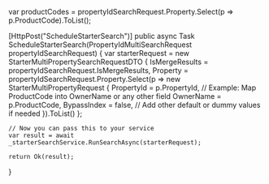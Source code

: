 var productCodes = propertyIdSearchRequest.Property.Select(p => p.ProductCode).ToList();

[HttpPost("ScheduleStarterSearch")]
public async Task<IActionResult> ScheduleStarterSearch(PropertyIdMultiSearchRequest propertyIdSearchRequest)
{
    var starterRequest = new StarterMultiPropertySearchRequestDTO
    {
        IsMergeResults = propertyIdSearchRequest.IsMergeResults,
        Property = propertyIdSearchRequest.Property.Select(p => new StarterMultiPropertyRequest
        {
            PropertyId = p.PropertyId,
            // Example: Map ProductCode into OwnerName or any other field
            OwnerName = p.ProductCode,
            BypassIndex = false,
            // Add other default or dummy values if needed
        }).ToList()
    };

    // Now you can pass this to your service
    var result = await _starterSearchService.RunSearchAsync(starterRequest);

    return Ok(result);
}
